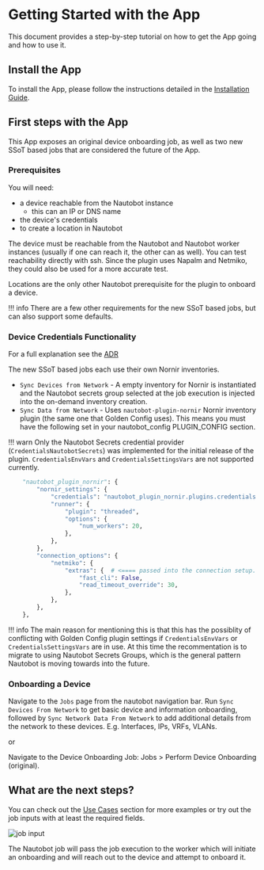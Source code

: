 # Getting Started with the App

This document provides a step-by-step tutorial on how to get the App going and how to use it.

## Install the App

To install the App, please follow the instructions detailed in the [Installation Guide](../admin/install.md).

## First steps with the App

This App exposes an original device onboarding job, as well as two new SSoT based jobs that are considered the future of the App.

### Prerequisites

You will need:

- a device reachable from the Nautobot instance
    - this can an IP or DNS name
- the device's credentials
- to create a location in Nautobot

The device must be reachable from the Nautobot and Nautobot worker instances (usually if one can reach it, the other can as well). You can test reachability directly with ssh. Since the plugin uses Napalm and Netmiko, they could also be used for a more accurate test.

Locations are the only other Nautobot prerequisite for the plugin to onboard a device.

!!! info
    There are a few other requirements for the new SSoT based jobs, but can also support some defaults.

### Device Credentials Functionality

For a full explanation see the [ADR](../dev/arch_decision.md#handling-the-nornir-inventory)

The new SSoT based jobs each use their own Nornir inventories.

- `Sync Devices from Network` - A empty inventory for Nornir is instantiated and the Nautobot secrets group selected at the job execution is injected into the on-demand inventory creation.
- `Sync Data from Network` - Uses `nautobot-plugin-nornir` Nornir inventory plugin (the same one that Golden Config uses). This means you must have the following set in your nautobot_config PLUGIN_CONFIG section.

!!! warn
    Only the Nautobot Secrets credential provider (`CredentialsNautobotSecrets`) was implemented for the initial release of the plugin. `CredentialsEnvVars` and `CredentialsSettingsVars` are not supported currently.

```python
    "nautobot_plugin_nornir": {
        "nornir_settings": {
            "credentials": "nautobot_plugin_nornir.plugins.credentials.nautobot_secrets.CredentialsNautobotSecrets",
            "runner": {
                "plugin": "threaded",
                "options": {
                    "num_workers": 20,
                },
            },
        },
        "connection_options": {
            "netmiko": {
                "extras": {  # <==== passed into the connection setup.
                    "fast_cli": False,
                    "read_timeout_override": 30,
                },
            },
        },
    },
```
!!! info
    The main reason for mentioning this is that this has the possiblity of conflicting with Golden Config plugin settings if `CredentialsEnvVars` or `CredentialsSettingsVars` are in use. At this time the recommentation is to migrate to using Nautobot Secrets Groups, which is the general pattern Nautobot is moving towards into the future.

### Onboarding a Device

Navigate to the `Jobs` page from the nautobot navigation bar. Run `Sync Devices From Network` to get basic device and information onboarding, followed by `Sync Network Data From Network` to add additional details from the network to these devices. E.g. Interfaces, IPs, VRFs, VLANs.

or

Navigate to the Device Onboarding Job: Jobs > Perform Device Onboarding (original).


## What are the next steps?

You can check out the [Use Cases](app_use_cases.md) section for more examples or try out the job inputs with at least the required fields.

![job input](../images/sync_devices_inputs.png)

The Nautobot job will pass the job execution to the worker which will initiate an onboarding and will reach out to the device and attempt to onboard it.
